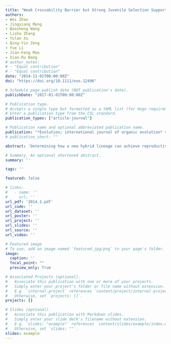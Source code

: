 ```yaml
---
title: "Weak Crossability Barrier but Strong Juvenile Selection Supports Ecological Speciation of the Hybrid Pine Pinus Densata on the Tibetan Plateau"
authors:
- Wei Zhao
- Jingxiang Meng
- Baosheng Wang
- Lisha Zhang
- Yulan Xu
- Qing-Yin Zeng
- Yue Li
- Jian-Feng Mao
- Xiao-Ru Wang
# author_notes:
# - "Equal contribution"
# - "Equal contribution"
date: "2014-11-01T00:00:00Z"
doi: "https://doi.org/10.1111/evo.12496" 

# Schedule page publish date (NOT publication's date).
publishDate: "2017-01-01T00:00:00Z"

# Publication type.
# Accepts a single type but formatted as a YAML list (for Hugo requirements).
# Enter a publication type from the CSL standard.
publication_types: ["article-journal"]

# Publication name and optional abbreviated publication name.
publication: "*Evolution; international journal of organic evolution* vol. 68,11 (2014): 3120-33"
# publication_short: ""

abstract: 'Determining how a new hybrid lineage can achieve reproductive isolation is a key to understanding the process and mechanisms of homoploid hybrid speciation. Here, we evaluated the degree and nature of reproductive isolation between the ecologically successful hybrid species Pinus densata and its parental species P. tabuliformis and P. yunnanensis. We performed interspecific crosses among the three species to assess their crossability. We then conducted reciprocal transplantation experiments to evaluate their fitness differentiation, and to examine how natural populations representing different directions of introgression differ in adaptation. The crossing experiments revealed weak genetic barriers among the species. The transplantation trials showed manifest evidence of local adaptation as the three species all performed best in their native habitats. Pinus densata populations from the western edge of its distribution have evolved a strong local adaptation to the specific habitat in that range; populations representing different directions of introgressants with the two parental species all showed fitness disadvantages in this P. densata habitat. These observations illustrate that premating isolation through selection against immigrants from other habitat types or postzygotic isolation through selection against backcrosses between the three species is strong. Thus, ecological selection in combination with endogenous components and geographic isolation has likely played a significant role in the speciation of P. densata.'

# Summary. An optional shortened abstract.
summary: ''

tags: ''

featured: false

# links:
#   - name: ''
#     url: ''
url_pdf: '2014.1.pdf'
url_code: ''
url_dataset: ''
url_poster: ''
url_project: ''
url_slides: ''
url_source: ''
url_video: ''

# Featured image
# To use, add an image named `featured.jpg/png` to your page's folder. 
image:
  caption: ''
  focal_point: ""
  preview_only: True

# Associated Projects (optional).
#   Associate this publication with one or more of your projects.
#   Simply enter your project's folder or file name without extension.
#   E.g. `internal-project` references `content/project/internal-project/index.md`.
#   Otherwise, set `projects: []`.
projects: []

# Slides (optional).
#   Associate this publication with Markdown slides.
#   Simply enter your slide deck's filename without extension.
#   E.g. `slides: "example"` references `content/slides/example/index.md`.
#   Otherwise, set `slides: ""`.
slides: example
---
```



